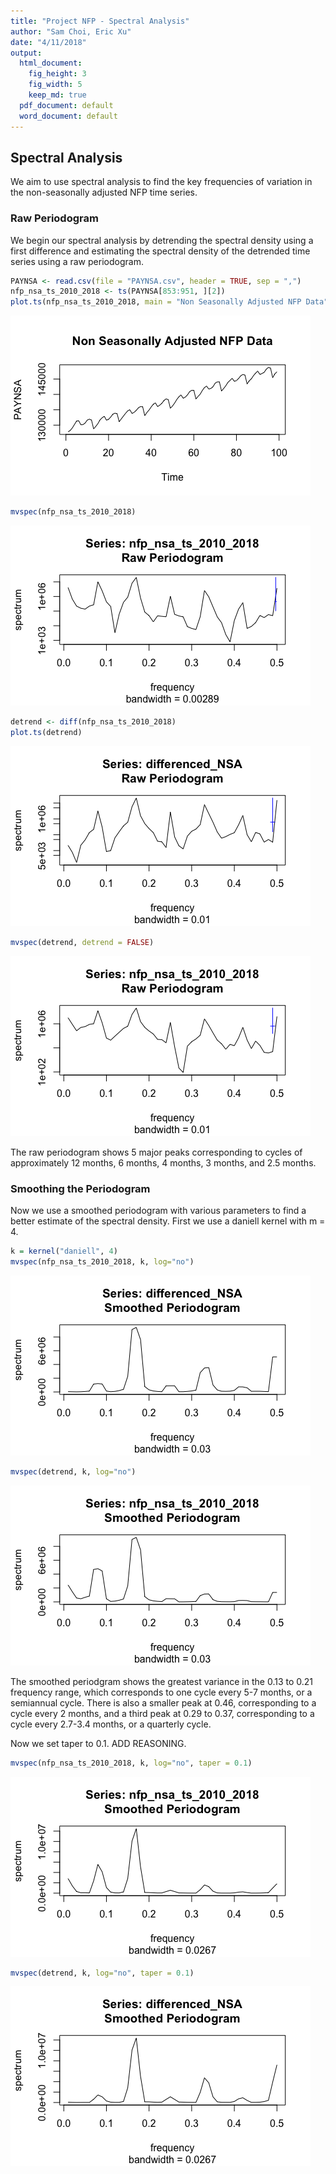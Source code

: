 ```yaml
---
title: "Project NFP - Spectral Analysis"
author: "Sam Choi, Eric Xu"
date: "4/11/2018"
output:
  html_document:
    fig_height: 3
    fig_width: 5
    keep_md: true
  pdf_document: default
  word_document: default
---
```




## Spectral Analysis

We aim to use spectral analysis to find the key frequencies of variation in the non-seasonally adjusted NFP time series.

### Raw Periodogram

We begin our spectral analysis by detrending the spectral density using a first difference and estimating the spectral density of the detrended time series using a raw periodogram.


```r
PAYNSA <- read.csv(file = "PAYNSA.csv", header = TRUE, sep = ",")
nfp_nsa_ts_2010_2018 <- ts(PAYNSA[853:951, ][2])
plot.ts(nfp_nsa_ts_2010_2018, main = "Non Seasonally Adjusted NFP Data")
```

![](project-nfp-spectral_files/figure-html/periodogram-1.png)<!-- -->

```r
mvspec(nfp_nsa_ts_2010_2018)
```

![](project-nfp-spectral_files/figure-html/periodogram-2.png)<!-- -->

```r
detrend <- diff(nfp_nsa_ts_2010_2018)
plot.ts(detrend)
```

![](project-nfp-spectral_files/figure-html/periodogram-3.png)<!-- -->

```r
mvspec(detrend, detrend = FALSE)
```

![](project-nfp-spectral_files/figure-html/periodogram-4.png)<!-- -->

The raw periodogram shows 5 major peaks corresponding to cycles of approximately 12 months, 6 months, 4 months, 3 months, and 2.5 months.

### Smoothing the Periodogram

Now we use a smoothed periodogram with various parameters to find a better estimate of the spectral density. First we use a daniell kernel with m = 4.


```r
k = kernel("daniell", 4)
mvspec(nfp_nsa_ts_2010_2018, k, log="no")
```

![](project-nfp-spectral_files/figure-html/smooth-1.png)<!-- -->

```r
mvspec(detrend, k, log="no")
```

![](project-nfp-spectral_files/figure-html/smooth-2.png)<!-- -->

The smoothed periodgram shows the greatest variance in the 0.13 to 0.21 frequency range, which corresponds to one cycle every 5-7 months, or a semiannual cycle. There is also a smaller peak at 0.46, corresponding to a cycle every 2 months, and a third peak at 0.29 to 0.37, corresponding to a cycle every 2.7-3.4 months, or a quarterly cycle.

Now we set taper to 0.1. ADD REASONING.


```r
mvspec(nfp_nsa_ts_2010_2018, k, log="no", taper = 0.1)
```

![](project-nfp-spectral_files/figure-html/taper-1.png)<!-- -->

```r
mvspec(detrend, k, log="no", taper = 0.1)
```

![](project-nfp-spectral_files/figure-html/taper-2.png)<!-- -->
